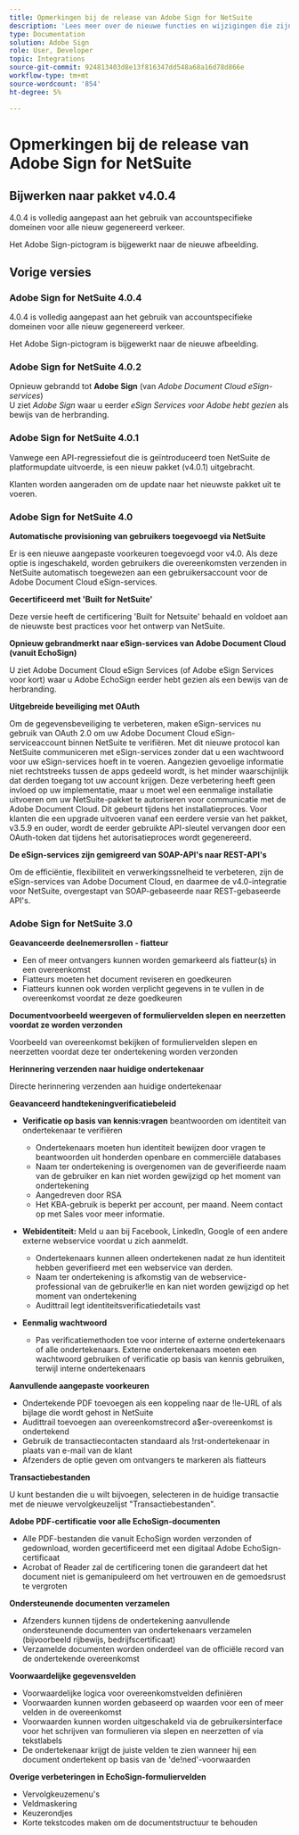 ```yaml
---
title: Opmerkingen bij de release van Adobe Sign for NetSuite
description: 'Lees meer over de nieuwe functies en wijzigingen die zijn opgenomen in de huidige versie van de Adobe Sign-integratie voor NetSuite.  '
type: Documentation
solution: Adobe Sign
role: User, Developer
topic: Integrations
source-git-commit: 924813403d8e13f816347dd548a68a16d78d866e
workflow-type: tm+mt
source-wordcount: '854'
ht-degree: 5%

---
```



# Opmerkingen bij de release van Adobe Sign for NetSuite

## Bijwerken naar pakket v4.0.4

4.0.4 is volledig aangepast aan het gebruik van accountspecifieke domeinen voor alle nieuw gegenereerd verkeer.

Het Adobe Sign-pictogram is bijgewerkt naar de nieuwe afbeelding.

## Vorige versies

### Adobe Sign for NetSuite 4.0.4

4.0.4 is volledig aangepast aan het gebruik van accountspecifieke domeinen voor alle nieuw gegenereerd verkeer.

Het Adobe Sign-pictogram is bijgewerkt naar de nieuwe afbeelding.

### Adobe Sign for NetSuite 4.0.2

Opnieuw gebrandd tot **Adobe Sign** (van *Adobe Document Cloud eSign-services*)\
U ziet *Adobe Sign* waar u eerder *eSign Services voor Adobe hebt gezien* als bewijs van de herbranding.

### Adobe Sign for NetSuite 4.0.1

Vanwege een API-regressiefout die is geïntroduceerd toen NetSuite de platformupdate uitvoerde, is een nieuw pakket (v4.0.1) uitgebracht.

Klanten worden aangeraden om de update naar het nieuwste pakket uit te voeren.

### Adobe Sign for NetSuite 4.0

**Automatische provisioning van gebruikers toegevoegd via NetSuite**

Er is een nieuwe aangepaste voorkeuren toegevoegd voor v4.0. Als deze optie is ingeschakeld, worden gebruikers die overeenkomsten verzenden in NetSuite automatisch toegewezen aan een gebruikersaccount voor de Adobe Document Cloud eSign-services.

**Gecertificeerd met &#39;Built for NetSuite&#39;**

Deze versie heeft de certificering &#39;Built for Netsuite&#39; behaald en voldoet aan de nieuwste best practices voor het ontwerp van NetSuite.

**Opnieuw gebrandmerkt naar eSign-services van Adobe Document Cloud (vanuit EchoSign)**

U ziet Adobe Document Cloud eSign Services (of Adobe eSign Services voor kort) waar u Adobe EchoSign eerder hebt gezien als een bewijs van de herbranding.

**Uitgebreide beveiliging met OAuth**

Om de gegevensbeveiliging te verbeteren, maken eSign-services nu gebruik van OAuth 2.0 om uw Adobe Document Cloud eSign-serviceaccount binnen NetSuite te verifiëren. Met dit nieuwe protocol kan NetSuite communiceren met eSign-services zonder dat u een wachtwoord voor uw eSign-services hoeft in te voeren. Aangezien gevoelige informatie niet rechtstreeks tussen de apps gedeeld wordt, is het minder waarschijnlijk dat derden toegang tot uw account krijgen. Deze verbetering heeft geen invloed op uw implementatie, maar u moet wel een eenmalige installatie uitvoeren om uw NetSuite-pakket te autoriseren voor communicatie met de Adobe Document Cloud. Dit gebeurt tijdens het installatieproces. Voor klanten die een upgrade uitvoeren vanaf een eerdere versie van het pakket, v3.5.9 en ouder, wordt de eerder gebruikte API-sleutel vervangen door een OAuth-token dat tijdens het autorisatieproces wordt gegenereerd.

**De eSign-services zijn gemigreerd van SOAP-API&#39;s naar REST-API&#39;s**

Om de efficiëntie, flexibiliteit en verwerkingssnelheid te verbeteren, zijn de eSign-services van Adobe Document Cloud, en daarmee de v4.0-integratie voor NetSuite, overgestapt van SOAP-gebaseerde naar REST-gebaseerde API&#39;s.

### Adobe Sign for NetSuite 3.0

**Geavanceerde deelnemersrollen - fiatteur**

* Een of meer ontvangers kunnen worden gemarkeerd als fiatteur(s) in een overeenkomst
* Fiatteurs moeten het document reviseren en goedkeuren
* Fiatteurs kunnen ook worden verplicht gegevens in te vullen in de overeenkomst voordat ze deze goedkeuren

**Documentvoorbeeld weergeven of formuliervelden slepen en neerzetten voordat ze worden verzonden**

Voorbeeld van overeenkomst bekijken of formuliervelden slepen en neerzetten voordat deze ter ondertekening worden verzonden

**Herinnering verzenden naar huidige ondertekenaar**

Directe herinnering verzenden aan huidige ondertekenaar

**Geavanceerd handtekeningverificatiebeleid**

* **Verificatie op basis van kennis:vragen** beantwoorden om identiteit van ondertekenaar te verifiëren
   * Ondertekenaars moeten hun identiteit bewijzen door vragen te beantwoorden uit honderden openbare en commerciële databases
   * Naam ter ondertekening is overgenomen van de geverifieerde naam van de gebruiker en kan niet worden gewijzigd op het moment van ondertekening
   * Aangedreven door RSA
   * Het KBA-gebruik is beperkt per account, per maand. Neem contact op met Sales voor meer informatie.

* **Webidentiteit:** Meld u aan bij Facebook, LinkedIn, Google of een andere externe webservice voordat u zich aanmeldt.

   * Ondertekenaars kunnen alleen ondertekenen nadat ze hun identiteit hebben geverifieerd met een webservice van derden.
   * Naam ter ondertekening is afkomstig van de webservice-professional van de gebruiker!le en kan niet worden gewijzigd op het moment van ondertekening
   * Audittrail legt identiteitsverificatiedetails vast

* **Eenmalig wachtwoord**
   * Pas verificatiemethoden toe voor interne of externe ondertekenaars of alle ondertekenaars. Externe ondertekenaars moeten een wachtwoord gebruiken of verificatie op basis van kennis gebruiken, terwijl interne ondertekenaars

**Aanvullende aangepaste voorkeuren**

* Ondertekende PDF toevoegen als een koppeling naar de !le-URL of als bijlage die wordt gehost in NetSuite
* Audittrail toevoegen aan overeenkomstrecord a$er-overeenkomst is ondertekend
* Gebruik de transactiecontacten standaard als !rst-ondertekenaar in plaats van e-mail van de klant
* Afzenders de optie geven om ontvangers te markeren als fiatteurs

**Transactiebestanden**

U kunt bestanden die u wilt bijvoegen, selecteren in de huidige transactie met de nieuwe vervolgkeuzelijst &quot;Transactiebestanden&quot;.

**Adobe PDF-certificatie voor alle EchoSign-documenten**

* Alle PDF-bestanden die vanuit EchoSign worden verzonden of gedownload, worden gecertificeerd met een digitaal Adobe EchoSign-certificaat
* Acrobat of Reader zal de certificering tonen die garandeert dat het document niet is gemanipuleerd om het vertrouwen en de gemoedsrust te vergroten

**Ondersteunende documenten verzamelen**

* Afzenders kunnen tijdens de ondertekening aanvullende ondersteunende documenten van ondertekenaars verzamelen (bijvoorbeeld rijbewijs, bedrijfscertificaat)
* Verzamelde documenten worden onderdeel van de officiële record van de ondertekende overeenkomst

**Voorwaardelijke gegevensvelden**

* Voorwaardelijke logica voor overeenkomstvelden definiëren
* Voorwaarden kunnen worden gebaseerd op waarden voor een of meer velden in de overeenkomst
* Voorwaarden kunnen worden uitgeschakeld via de gebruikersinterface voor het schrijven van formulieren via slepen en neerzetten of via tekstlabels
* De ondertekenaar krijgt de juiste velden te zien wanneer hij een document ondertekent op basis van de &#39;de!ned&#39;-voorwaarden

**Overige verbeteringen in EchoSign-formuliervelden**

* Vervolgkeuzemenu&#39;s
* Veldmaskering
* Keuzerondjes
* Korte tekstcodes maken om de documentstructuur te behouden
